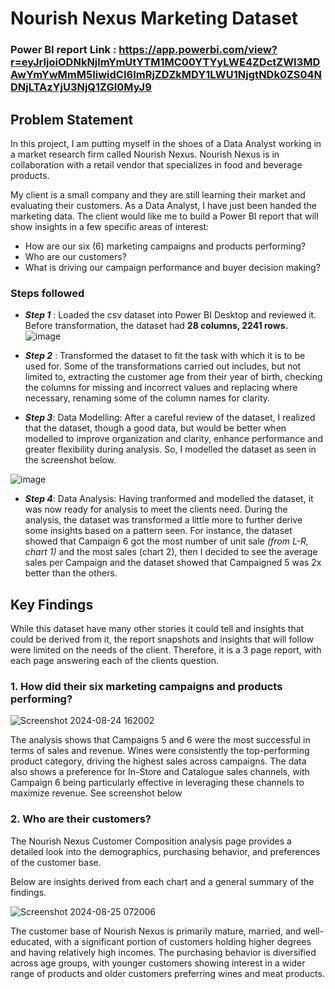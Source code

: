 # Nourish Nexus Marketing Dataset

### Power BI report Link : https://app.powerbi.com/view?r=eyJrIjoiODNkNjlmYmUtYTM1MC00YTYyLWE4ZDctZWI3MDAwYmYwMmM5IiwidCI6ImRjZDZkMDY1LWU1NjgtNDk0ZS04NDNjLTAzYjU3NjQ1ZGI0MyJ9

## Problem Statement
In this project, I am putting myself in the shoes of a Data Analyst working in a market research firm called Nourish Nexus.
Nourish Nexus is in collaboration with a retail vendor that specializes in food and beverage products.

My client is a small company and they are still learning their market and evaluating their customers. 
As a Data Analyst, I have just been handed the marketing data. The client would like me to build a Power BI report that will show insights in a few specific areas of interest: 

- How are our six (6) marketing campaigns and products performing?
- Who are our customers?
- What is driving our campaign performance and buyer decision making?


### Steps followed 

- *__Step 1__* : Loaded the csv dataset into Power BI Desktop and reviewed it. Before transformation, the dataset had **28 columns, 2241 rows.**
![image](https://github.com/user-attachments/assets/ef5bcbe6-45b4-4f92-9efa-1d74c21a09f0)

- *__Step 2__* : Transformed the dataset to fit the task with which it is to be used for. Some of the transformations carried out includes, but not limited to, extracting the customer age from their year of birth, checking the columns for missing and incorrect values and replacing where necessary, renaming some of the column names for clarity.

- *__Step 3__*: Data Modelling: After a careful review of the dataset, I realized that the dataset, though a good data, but would be better when modelled to improve organization and clarity, enhance performance and greater flexibility during analysis. So, I modelled the dataset as seen in the screenshot below.

![image](https://github.com/user-attachments/assets/ea3ea09f-040b-48d3-a89b-57ee2fda5f16)


- *__Step 4__*: Data Analysis: Having tranformed and modelled the dataset, it was now ready for analysis to meet the clients need. During the analysis, the dataset was transformed a little more to further derive some insights based on a pattern seen. 
For instance, the dataset showed that Campaign 6 got the most number of unit sale *(from L-R, chart 1)* and the most sales (chart 2), then I decided to see the average sales per Campaign and the dataset showed that Campaigned 5 was 2x better than the others.

## Key Findings
While this dataset have many other stories it could tell and insights that could be derived from it, the report snapshots and insights that will follow were limited on the needs of the client.
Therefore, it is a 3 page report, with each page answering each of the clients question.

### 1. How did their six marketing campaigns and products performing? 

![Screenshot 2024-08-24 162002](https://github.com/user-attachments/assets/69c99d4c-9eaa-4c1b-892d-9491fc0a5f45)

The analysis shows that Campaigns 5 and 6 were the most successful in terms of sales and revenue. Wines were consistently the top-performing product category, driving the highest sales across campaigns. The data also shows a preference for In-Store and Catalogue sales channels, with Campaign 6 being particularly effective in leveraging these channels to maximize revenue. See screenshot below


### 2. Who are their customers? 
The Nourish Nexus Customer Composition analysis page provides a detailed look into the demographics, purchasing behavior, and preferences of the customer base.

Below are insights derived from each chart and a general summary of the findings.

![Screenshot 2024-08-25 072006](https://github.com/user-attachments/assets/5a19a237-c06d-44b7-8d9f-e65625797a50)

The customer base of Nourish Nexus is primarily mature, married, and well-educated, with a significant portion of customers holding higher degrees and having relatively high incomes. The purchasing behavior is diversified across age groups, with younger customers showing interest in a wider range of products and older customers preferring wines and meat products.
